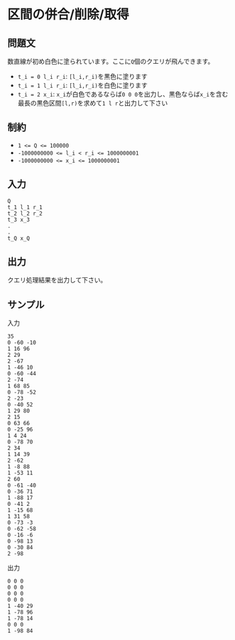 # 区間の併合/削除/取得

## 問題文

数直線が初め白色に塗られています。ここに`Q`個のクエリが飛んできます。

- `t_i = 0 l_i r_i`: `[l_i,r_i)`を黒色に塗ります
- `t_i = 1 l_i r_i`: `[l_i,r_i)`を白色に塗ります
- `t_i = 2 x_i`: `x_i`が白色であるならば`0 0 0`を出力し、黒色ならば`x_i`を含む最長の黒色区間`[l,r)`を求めて`1 l r`と出力して下さい

## 制約

- `1 <= Q <= 100000`
- `-1000000000 <= l_i < r_i <= 1000000001`
- `-1000000000 <= x_i <= 1000000001`

## 入力

```
Q
t_1 l_1 r_1
t_2 l_2 r_2
t_3 x_3
.
.
t_Q x_Q
```

## 出力

クエリ処理結果を出力して下さい。

## サンプル

入力
```
35
0 -60 -10
1 16 96
2 29
2 -67
1 -46 10
0 -60 -44
2 -74
1 68 85
0 -78 -52
2 -23
0 -40 52
1 29 80
2 15
0 63 66
0 -25 96
1 4 24
0 -78 70
2 34
1 14 39
2 -62
1 -8 88
1 -53 11
2 60
0 -61 -40
0 -36 71
1 -88 17
0 -41 2
1 -15 68
1 31 58
0 -73 -3
0 -62 -58
0 -16 -6
0 -98 13
0 -30 84
2 -98
```

出力
```
0 0 0
0 0 0
0 0 0
0 0 0
1 -40 29
1 -78 96
1 -78 14
0 0 0
1 -98 84
```
